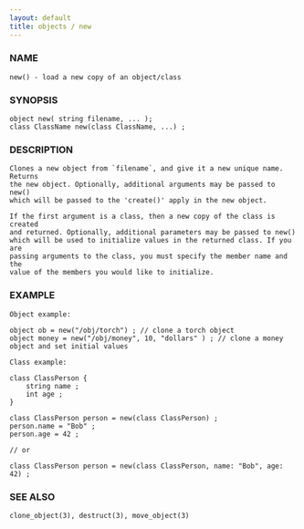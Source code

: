 ```yaml
---
layout: default
title: objects / new
---
```


### NAME

    new() - load a new copy of an object/class

### SYNOPSIS

    object new( string filename, ... );
    class ClassName new(class ClassName, ...) ;

### DESCRIPTION

    Clones a new object from `filename`, and give it a new unique name. Returns
    the new object. Optionally, additional arguments may be passed to new()
    which will be passed to the 'create()' apply in the new object.

    If the first argument is a class, then a new copy of the class is created
    and returned. Optionally, additional parameters may be passed to new()
    which will be used to initialize values in the returned class. If you are
    passing arguments to the class, you must specify the member name and the
    value of the members you would like to initialize.

### EXAMPLE

    Object example:

    object ob = new("/obj/torch") ; // clone a torch object
    object money = new("/obj/money", 10, "dollars" ) ; // clone a money object and set initial values

    Class example:

    class ClassPerson {
        string name ;
        int age ;
    }

    class ClassPerson person = new(class ClassPerson) ;
    person.name = "Bob" ;
    person.age = 42 ;

    // or

    class ClassPerson person = new(class ClassPerson, name: "Bob", age: 42) ;

### SEE ALSO

    clone_object(3), destruct(3), move_object(3)
